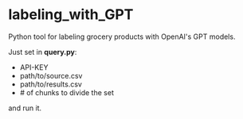 # labeling_with_GPT
Python tool for labeling grocery products with OpenAI's GPT models.

Just set in **query.py**:
- API-KEY
- path/to/source.csv
- path/to/results.csv
- \# of chunks to divide the set
  
and run it.
